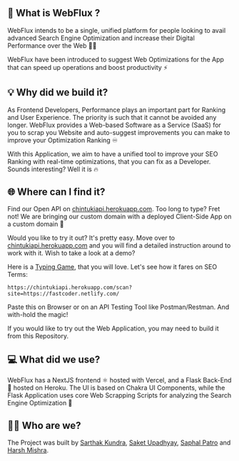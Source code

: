 ## 🙋 What is WebFlux ?

WebFlux intends to be a single, unified platform for people looking to avail advanced Search Engine Optimization and increase their Digital Performance over the Web  👨‍💻

WebFlux have been introduced to suggest Web Optimizations for the App that can speed up operations and boost productivity  ⚡

## 💡  Why did we build it?

As Frontend Developers, Performance plays an important part for Ranking and User Experience. The priority is such that it cannot be avoided any longer. WebFlux provides a Web-based Software as a Service (SaaS) for you to scrap you Website and auto-suggest improvements you can make to improve your Optimization Ranking  ♾️

With this Application, we aim to have a  unified  tool to improve your SEO Ranking with real-time optimizations, that you can fix as a Developer. Sounds interesting? Well it is  🔥

## 🌐  Where can I find it?

Find our Open API on [chintukiapi.herokuapp.com](https://chintukiapi.herokuapp.com/). Too long to type? Fret not! We are bringing our custom domain with a deployed Client-Side App on a custom domain 🌠

Would you like to try it out? It's pretty easy. Move over to [chintukiapi.herokuapp.com](https://chintukiapi.herokuapp.com/) and you will find a detailed instruction around to work with it. Wish to take a look at a demo? 

Here is a [Typing Game](http://fastcoder.netlify.com/), that you will love. Let's see how it fares on SEO Terms: 

```
https://chintukiapi.herokuapp.com/scan?site=https://fastcoder.netlify.com/
```
Paste this on Browser or on an API Testing Tool like Postman/Restman. And with-hold the magic! 

If you would like to try out the Web Application, you may need to build it from this Repository. 

## 💻  What did we use?

WebFlux has a NextJS frontend  ⚛️  hosted with Vercel, and a Flask Back-End🐍  hosted on Heroku. The UI is based on Chakra UI Components, while the Flask Application uses core Web Scrapping Scripts for analyzing the Search Engine Optimization  💽

## 👨‍🏭  Who are we?

The Project was built by [Sarthak Kundra](https://github.com/sarthakkundra), [Saket Upadhyay](https://github.com/Saket-Upadhyay), [Saphal Patro](https://github.com/saphal1998) and [Harsh Mishra](https://github.com/harshcasper).

